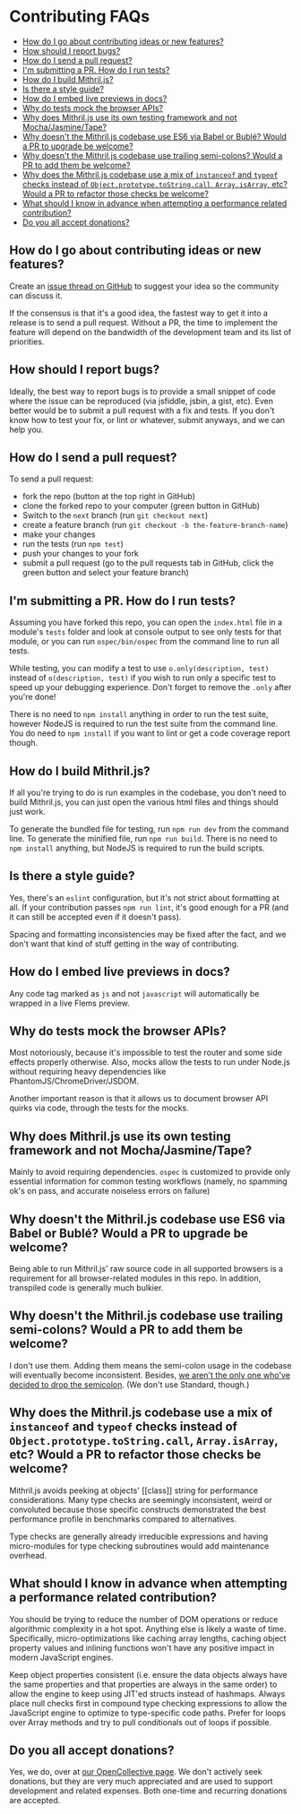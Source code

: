 <!--meta-description
Contribution guide for Mithril.js
-->
# Contributing FAQs

- [How do I go about contributing ideas or new features?](#how-do-i-go-about-contributing-ideas-or-new-features?)
- [How should I report bugs?](#how-should-i-report-bugs?)
- [How do I send a pull request?](#how-do-i-send-a-pull-request?)
- [I'm submitting a PR. How do I run tests?](#i'm-submitting-a-pr-how-do-i-run-tests?)
- [How do I build Mithril.js?](#how-do-i-build-mithril?)
- [Is there a style guide?](#is-there-a-style-guide?)
- [How do I embed live previews in docs?](#how-do-I-embed-live-previews-in-docs?)
- [Why do tests mock the browser APIs?](#why-do-tests-mock-the-browser-apis?)
- [Why does Mithril.js use its own testing framework and not Mocha/Jasmine/Tape?](#why-does-mithril-use-its-own-testing-framework-and-not-mochajasminetape?)
- [Why doesn't the Mithril.js codebase use ES6 via Babel or Bublé? Would a PR to upgrade be welcome?](#why-doesn't-the-mithril-codebase-use-es6-via-babel-or-bublé?-would-a-pr-to-upgrade-be-welcome?)
- [Why doesn't the Mithril.js codebase use trailing semi-colons? Would a PR to add them be welcome?](#why-doesn't-the-mithril-codebase-use-trailing-semi-colons?-would-a-pr-to-add-them-be-welcome?)
- [Why does the Mithril.js codebase use a mix of `instanceof` and `typeof` checks instead of `Object.prototype.toString.call`, `Array.isArray`, etc? Would a PR to refactor those checks be welcome?](#why-does-the-mithril-codebase-use-a-mix-of-instanceof-and-typeof-checks-instead-of-objectprototypetostringcall,-arrayisarray,-etc?-would-a-pr-to-refactor-those-checks-be-welcome?)
- [What should I know in advance when attempting a performance related contribution?](#What-should-I-know-in-advance-when-attempting-a-performance-related-contribution?)
- [Do you all accept donations?](#do-you-all-accept-donations?)

## How do I go about contributing ideas or new features?

Create an [issue thread on GitHub](https://github.com/MithrilJS/mithril.js/issues/new) to suggest your idea so the community can discuss it.

If the consensus is that it's a good idea, the fastest way to get it into a release is to send a pull request. Without a PR, the time to implement the feature will depend on the bandwidth of the development team and its list of priorities.



## How should I report bugs?

Ideally, the best way to report bugs is to provide a small snippet of code where the issue can be reproduced (via jsfiddle, jsbin, a gist, etc). Even better would be to submit a pull request with a fix and tests. If you don't know how to test your fix, or lint or whatever, submit anyways, and we can help you.



## How do I send a pull request?

To send a pull request:

- fork the repo (button at the top right in GitHub)
- clone the forked repo to your computer (green button in GitHub)
- Switch to the `next` branch (run `git checkout next`)
- create a feature branch (run `git checkout -b the-feature-branch-name`)
- make your changes
- run the tests (run `npm test`)
- push your changes to your fork
- submit a pull request (go to the pull requests tab in GitHub, click the green button and select your feature branch)



## I'm submitting a PR. How do I run tests?

Assuming you have forked this repo, you can open the `index.html` file in a module's `tests` folder and look at console output to see only tests for that module, or you can run `ospec/bin/ospec` from the command line to run all tests.

While testing, you can modify a test to use `o.only(description, test)` instead of `o(description, test)` if you wish to run only a specific test to speed up your debugging experience. Don't forget to remove the `.only` after you're done!

There is no need to `npm install` anything in order to run the test suite, however NodeJS is required to run the test suite from the command line. You do need to `npm install` if you want to lint or get a code coverage report though.



## How do I build Mithril.js?

If all you're trying to do is run examples in the codebase, you don't need to build Mithril.js, you can just open the various html files and things should just work.

To generate the bundled file for testing, run `npm run dev` from the command line. To generate the minified file, run `npm run build`. There is no need to `npm install` anything, but NodeJS is required to run the build scripts.



## Is there a style guide?

Yes, there's an `eslint` configuration, but it's not strict about formatting at all. If your contribution passes `npm run lint`, it's good enough for a PR (and it can still be accepted even if it doesn't pass).

Spacing and formatting inconsistencies may be fixed after the fact, and we don't want that kind of stuff getting in the way of contributing.



## How do I embed live previews in docs?

Any code tag marked as `js` and not `javascript` will automatically be wrapped in a live Flems preview.



## Why do tests mock the browser APIs?

Most notoriously, because it's impossible to test the router and some side effects properly otherwise. Also, mocks allow the tests to run under Node.js without requiring heavy dependencies like PhantomJS/ChromeDriver/JSDOM.

Another important reason is that it allows us to document browser API quirks via code, through the tests for the mocks.



## Why does Mithril.js use its own testing framework and not Mocha/Jasmine/Tape?

Mainly to avoid requiring dependencies. `ospec` is customized to provide only essential information for common testing workflows (namely, no spamming ok's on pass, and accurate noiseless errors on failure)



## Why doesn't the Mithril.js codebase use ES6 via Babel or Bublé? Would a PR to upgrade be welcome?

Being able to run Mithril.js' raw source code in all supported browsers is a requirement for all browser-related modules in this repo. In addition, transpiled code is generally much bulkier.



## Why doesn't the Mithril.js codebase use trailing semi-colons? Would a PR to add them be welcome?

I don't use them. Adding them means the semi-colon usage in the codebase will eventually become inconsistent. Besides, [we aren't the only one who've decided to drop the semicolon](https://standardjs.com/#who-uses-javascript-standard-style). (We don't use Standard, though.)



## Why does the Mithril.js codebase use a mix of `instanceof` and `typeof` checks instead of `Object.prototype.toString.call`, `Array.isArray`, etc? Would a PR to refactor those checks be welcome?

Mithril.js avoids peeking at objects' [[class]] string for performance considerations. Many type checks are seemingly inconsistent, weird or convoluted because those specific constructs demonstrated the best performance profile in benchmarks compared to alternatives.

Type checks are generally already irreducible expressions and having micro-modules for type checking subroutines would add maintenance overhead.



## What should I know in advance when attempting a performance related contribution?

You should be trying to reduce the number of DOM operations or reduce algorithmic complexity in a hot spot. Anything else is likely a waste of time. Specifically, micro-optimizations like caching array lengths, caching object property values and inlining functions won't have any positive impact in modern JavaScript engines.

Keep object properties consistent (i.e. ensure the data objects always have the same properties and that properties are always in the same order) to allow the engine to keep using JIT'ed structs instead of hashmaps. Always place null checks first in compound type checking expressions to allow the JavaScript engine to optimize to type-specific code paths. Prefer for loops over Array methods and try to pull conditionals out of loops if possible.



## Do you all accept donations?

Yes, we do, over at [our OpenCollective page](https://opencollective.com/mithriljs). We don't actively seek donations, but they are very much appreciated and are used to support development and related expenses. Both one-time and recurring donations are accepted.
